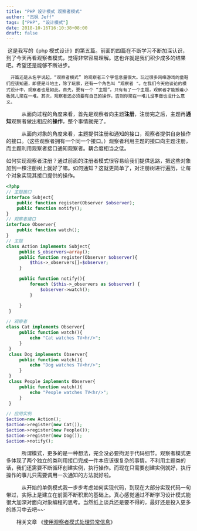 ```yaml
---
title: "PHP 设计模式 观察者模式"
author: "杰枫 Jeff"
tags: ["PHP", "设计模式"]
date: 2018-10-16T16:10:38+08:00
draft: false
---
```


​	    这是我写的《php 模式设计》的第五篇。前面的四篇在不断学习不断加深认识，到了今天再看观察者模式，觉得非常容易理解。这也许就是我们积少成多的结果吧。希望还是能够不断进步。

   	　开篇还是从名字说起，“观察者模式” 的观察者三个字信息量很大。玩过很多网络游戏的童鞋们应该知道，即便是斗地主，除了玩家，还有一个角色叫 “观察者 "。在我们今天他谈论的模式设计中，观察者也是如此。首先，要有一个 “主题”。只有有了一个主题，观察者才能搬着小板凳儿聚在一堆。其次，观察者还必须要有自己的操作。否则你聚在一堆儿没事做也没什么意义。

<!--more-->

　　　从面向过程的角度来看，首先是观察者向主题**注册**，注册完之后，主题再**通知**观察者做出相应的**操作**，整个事情就完了。

　　　从面向对象的角度来看，主题提供注册和通知的接口，观察者提供自身操作的接口。（这些观察者拥有一个同一个接口。）观察者利用主题的接口向主题注册，而主题利用观察者接口通知观察者。耦合度相当之低。

​         如何实现观察者注册？通过前面的注册者模式很容易给我们提供思路，把这些对象加到一棵注册树上就好了嘛。如何通知？这就更简单了，对注册树进行遍历，让每个对象实现其接口提供的操作。



```php
<?php
// 主题接口
interface Subject{
    public function register(Observer $observer);
    public function notify();
}
// 观察者接口
interface Observer{
    public function watch();
}
// 主题
class Action implements Subject{
     public $_observers=array();
     public function register(Observer $observer){
         $this->_observers[]=$observer;
     }

     public function notify(){
         foreach ($this->_observers as $observer) {
             $observer->watch();
         }

     }
 }

// 观察者
class Cat implements Observer{
     public function watch(){
         echo "Cat watches TV<hr/>";
     }
 } 
 class Dog implements Observer{
     public function watch(){
         echo "Dog watches TV<hr/>";
     }
 } 
 class People implements Observer{
     public function watch(){
         echo "People watches TV<hr/>";
     }
 }

// 应用实例
$action=new Action();
$action->register(new Cat());
$action->register(new People());
$action->register(new Dog());
$action->notify();
```

　　　所谓模式，更多的是一种想法，完全没必要拘泥于代码细节。观察者模式更多体现了两个独立的类利用接口完成一件本应该很复杂的事情。不利用主题类的话，我们还需要不断循环创建实例，执行操作。而现在只需要创建实例就好，执行操作的事儿只需要调用一次通知的方法就好啦。

　　　从开始的单例模式我一步步考虑如何实现代码，到现在大部分实现代码一句带过，实际上是建立在前面不断积累的基础上。真心感觉通过不断学习设计模式能很大加深对面向对象编程的思考。当然纸上谈兵还是要不得的，最好还是投入更多的练习中去吧~~·

　　相关文章  《[使用观察者模式处理异常信息](http://www.cnblogs.com/DeanChopper/p/4726773.html)》